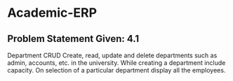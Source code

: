  # Academic-ERP
 
## Problem Statement Given: 4.1

Department CRUD Create, read, update and delete departments such as admin, accounts, etc. in the university. While creating a department include capacity. On selection of a particular department display all the employees.